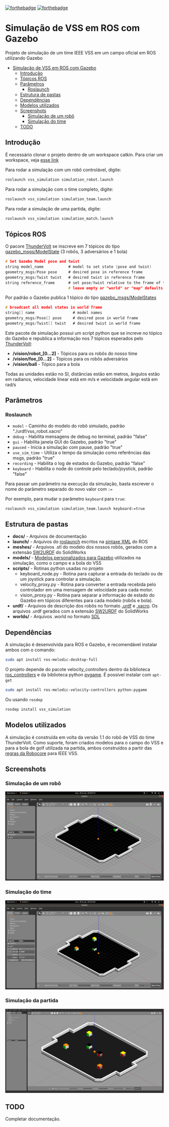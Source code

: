 [![forthebadge](https://forthebadge.com/images/badges/built-with-science.svg)](https://forthebadge.com)
[![forthebadge](https://forthebadge.com/images/badges/its-not-a-lie-if-you-believe-it.svg)](https://forthebadge.com)

# Simulação de VSS em ROS com Gazebo

Projeto de simulação de um time IEEE VSS em um campo oficial em ROS utilizando Gazebo

- [Simulação de VSS em ROS com Gazebo](#simula%c3%a7%c3%a3o-de-vss-em-ros-com-gazebo)
  - [Introdução](#introdu%c3%a7%c3%a3o)
  - [Tópicos ROS](#t%c3%b3picos-ros)
  - [Parâmetros](#par%c3%a2metros)
    - [Roslaunch](#roslaunch)
  - [Estrutura de pastas](#estrutura-de-pastas)
  - [Dependências](#depend%c3%aancias)
  - [Modelos utilizados](#modelos-utilizados)
  - [Screenshots](#screenshots)
    - [Simulação de um robô](#simula%c3%a7%c3%a3o-de-um-rob%c3%b4)
    - [Simulação do time](#simula%c3%a7%c3%a3o-do-time)
  - [TODO](#todo)

## Introdução

É necessário clonar o projeto dentro de um workspace catkin. Para criar um workspace, veja [esse link](http://wiki.ros.org/catkin/Tutorials/create_a_workspace)

Para rodar a simulação com um robô controlável, digite:

```bash
roslaunch vss_simulation simulation_robot.launch
```

Para rodar a simulação com o time completo, digite:

```bash
roslaunch vss_simulation simulation_team.launch
```

Para rodar a simulação de uma partida, digite:

```bash
roslaunch vss_simulation simulation_match.launch
```

## Tópicos ROS

O pacore [ThunderVolt](https://github.com/ThundeRatz/vss_thundervolt) se inscreve em 7 tópicos do tipo [gazebo_msgs/ModelState](http://docs.ros.org/jade/api/gazebo_msgs/html/msg/ModelState.html) (3 robôs, 3 adversários e 1 bola)

```c
# Set Gazebo Model pose and twist
string model_name           # model to set state (pose and twist)
geometry_msgs/Pose pose     # desired pose in reference frame
geometry_msgs/Twist twist   # desired twist in reference frame
string reference_frame      # set pose/twist relative to the frame of this entity (Body/Model)
                            # leave empty or "world" or "map" defaults to world-frame
```

Por padrão o Gazebo publica 1 tópico do tipo [gazebo_msgs/ModelStates](http://docs.ros.org/jade/api/gazebo_msgs/html/msg/ModelStates.html)

```c
# broadcast all model states in world frame
string[] name                 # model names
geometry_msgs/Pose[] pose     # desired pose in world frame
geometry_msgs/Twist[] twist   # desired twist in world frame
```

Este pacote de simulação possui um script python que se increve no tópico do Gazebo e republica a informação nos 7 tópicos esperados pelo [ThunderVolt](https://github.com/ThundeRatz/vss_thundervolt):

- **/vision/robot_[0...2]** - Tópicos para os robôs do nosso time
- **/vision/foe_[0...2]** - Tópicos para os robôs adversários
- **/vision/ball** - Tópico para a bola

Todas as unidades estão no SI, distâncias estão em metros, ângulos estão em radianos, velocidade linear está em m/s e velocidade angular estã em rad/s

## Parâmetros

### Roslaunch

- ```model``` - Caminho do modelo do robô simulado, padrão "./urdf/vss_robot.xacro"
- ```debug``` - Habilita mensagens de debug no terminal, padrão "false"
- ```gui``` - Habilita janela GUI do Gazebo, padrão "true"
- ```paused``` - Inicia a simulação com pause, padrão "true"
- ```use_sim_time``` - Utiliza o tempo da simulação como referências das msgs, padrão "true"
- ```recording``` - Habilita o log de estados do Gazebo, padrão "false"
- ```keyboard``` - Habilita o node do controle pelo teclado/joystick, padrão "false"

Para passar um parâmetro na execução da simulação, basta escrever o nome do parâmetro separado do novo valor com ```:=```

Por exemplo, para mudar o parâmetro ```keyboard``` para ```true```:

```bash
roslaunch vss_simulation simulation_team.launch keyboard:=true
```

## Estrutura de pastas

- **docs/** - Arquivos de documentação
- **launch/** - Arquivos do [roslaunch](http://wiki.ros.org/roslaunch) escritos na [sintaxe XML](http://wiki.ros.org/roslaunch/XML) do ROS
- **meshes/** - Arquivos .stl do modelo dos nossos robôs, gerados com a extensão [SW2URDF](http://wiki.ros.org/sw_urdf_exporter) do SolidWorks
- **models/** - [Modelos personalizados para Gazebo](http://gazebosim.org/tutorials?tut=build_model) utilizados na simulação, como o campo e a bola do VSS
- **scripts/** - Rotinas python usadas no projeto
  - keyboard_node.py - Rotina para capturar a entrada do teclado ou de um joystick para controlar a simulação.
  - velocity_proxy.py - Rotina para converter a entrada recebida pelo controlador em uma mensagem de velocidade para cada motor.
  - vision_proxy.py - Rotina para separar a informação de estado do Gazebo em tópicos diferentes para cada modelo (robôs e bola).
- **urdf/** - Arquivos de descrição dos robôs no formato [.urdf](http://wiki.ros.org/urdf/XML) e [.xacro](http://wiki.ros.org/xacro). Os arquivos .urdf gerados com a extensão [SW2URDF](http://wiki.ros.org/sw_urdf_exporter) do SolidWorks
- **worlds/** - Arquivos .world no formato [SDL](http://sdformat.org/)

## Dependências

A simulação é desenvolvida para ROS e Gazebo, é recomendável instalar ambos com o comando:

```bash
sudo apt install ros-melodic-desktop-full
```

O projeto depende do pacote velocity_controllers dentro da biblioteca [ros_controllers](https://github.com/ros-controls/ros_controllers) e da biblioteca python [pygame](https://github.com/pygame/pygame). É possível instalar com ```apt-get```

```bash
sudo apt install ros-melodic-velocity-controllers python-pygame
```

Ou usando ```rosdep```

```bash
rosdep install vss_simulation
```

## Modelos utilizados

A simulação é construída em volta da versão 1.1 do robô de VSS do time ThunderVolt. Como suporte, foram criados modelos para o campo do VSS e para a bola de golf utilizada na partida, ambos construídos a partir das [regras da Robocore](https://www.robocore.net/modules.php?name=Forums&file=download&id=1424) para IEEE VSS.

## Screenshots

### Simulação de um robô

![screenshot](./docs/screenshot_robot.png)

### Simulação do time

![screenshot](./docs/screenshot_team.png)

### Simulação da partida

![screenshot](./docs/screenshot_match.png)

## TODO

Completar documentação.
